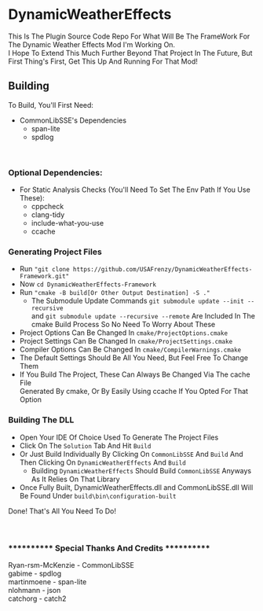 # DynamicWeatherEffects
This Is The Plugin Source Code Repo For What Will Be The FrameWork For The Dynamic Weather Effects Mod I'm Working On. <br/>
I Hope To Extend This Much Further Beyond That Project In The Future, But First Thing's First, Get This Up And Running For That Mod! <br/>

## Building ##
To Build, You'll First Need:
- CommonLibSSE's Dependencies
    - span-lite
    - spdlog 
</br>

### Optional Dependencies: ###
- For Static Analysis Checks (You'll Need To Set The Env Path If You Use These):
    - cppcheck
    - clang-tidy
    - include-what-you-use
    - ccache

### Generating Project Files ###
- Run  ```"git clone https://github.com/USAFrenzy/DynamicWeatherEffects-Framework.git"```
- Now ```cd DynamicWeatherEffects-Framework```
- Run  ```"cmake -B build[Or Other Output Destination] -S ."```
    - The Submodule Update Commands ```git submodule update --init --recursive``` </br> 
      and ```git submodule update --recursive --remote``` Are Included In The </br>
      cmake Build Process So No Need To Worry About These
- Project Options Can Be Changed In ```cmake/ProjectOptions.cmake```
- Project Settings Can Be Changed In ```cmake/ProjectSettings.cmake```
- Compiler Options Can Be Changed In ```cmake/CompilerWarnings.cmake```
- The Default Settings Should Be All You Need, But Feel Free To Change Them
- If You Build The Project, These Can Always Be Changed Via The cache File <br/>
  Generated By cmake, Or By Easily Using ccache If You Opted For That Option

### Building The DLL ###
- Open Your IDE Of Choice Used To Generate The Project Files
- Click On The ```Solution``` Tab And Hit ```Build```
- Or Just Build Individually By Clicking On ```CommonLibSSE``` And ```Build``` And Then Clicking On ```DynamicWeatherEffects``` And ```Build```
    - Building ```DynamicWeatherEffects``` Should Build ```CommonLibSSE``` Anyways As It Relies On That Library
- Once Fully Built, DynamicWeatherEffects.dll and CommonLibSSE.dll Will Be Found Under ```build\bin\configuration-built```

Done! That's All You Need To Do! <br/>
<br/>
<br/>

### ********** Special Thanks And Credits ********** ###
Ryan-rsm-McKenzie - CommonLibSSE <br/>
gabime - spdlog <br/>
martinmoene - span-lite <br/>
nlohmann - json <br/>
catchorg - catch2 <br/>
